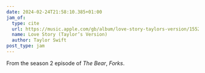 ```yaml
---
date: 2024-02-24T21:58:10.385+01:00
jam_of:
  type: cite
  url: https://music.apple.com/gb/album/love-story-taylors-version/1552791073?i=1552791427
  name: Love Story (Taylor’s Version)
  author: Taylor Swift
post_type: jam
---
```


From the season 2 episode of _The Bear_, _Forks_.
